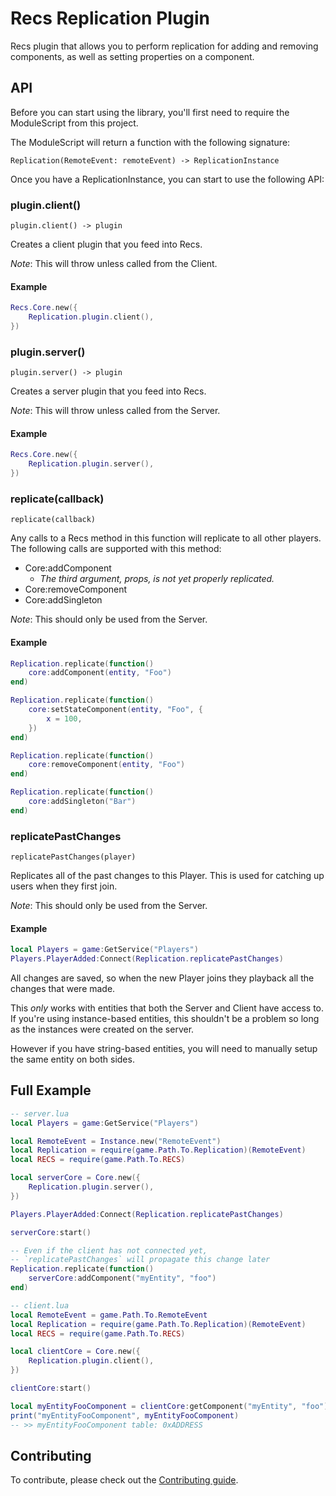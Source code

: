 # Recs Replication Plugin

Recs plugin that allows you to perform replication for adding and removing components, as well as setting properties on a component.

## API

Before you can start using the library, you'll first need to require the ModuleScript from this project.

The ModuleScript will return a function with the following signature:

`Replication(RemoteEvent: remoteEvent) -> ReplicationInstance`

Once you have a ReplicationInstance, you can start to use the following API:

### plugin.client()
`plugin.client() -> plugin`

Creates a client plugin that you feed into Recs.

*Note*: This will throw unless called from the Client.

#### Example
```lua
Recs.Core.new({
	Replication.plugin.client(),
})
```

### plugin.server()
`plugin.server() -> plugin`

Creates a server plugin that you feed into Recs.

*Note*: This will throw unless called from the Server.

#### Example
```lua
Recs.Core.new({
	Replication.plugin.server(),
})
```

### replicate(callback)
`replicate(callback)`

Any calls to a Recs method in this function will replicate to all other players.
The following calls are supported with this method:
- Core:addComponent
	- *The third argument, props, is not yet properly replicated.*
- Core:removeComponent
- Core:addSingleton

*Note*: This should only be used from the Server.

#### Example
```lua
Replication.replicate(function()
	core:addComponent(entity, "Foo")
end)

Replication.replicate(function()
	core:setStateComponent(entity, "Foo", {
		x = 100,
	})
end)

Replication.replicate(function()
	core:removeComponent(entity, "Foo")
end)

Replication.replicate(function()
	core:addSingleton("Bar")
end)
```

### replicatePastChanges
`replicatePastChanges(player)`

Replicates all of the past changes to this Player. This is used for catching up users when they first join.

*Note*: This should only be used from the Server.

#### Example
```lua
local Players = game:GetService("Players")
Players.PlayerAdded:Connect(Replication.replicatePastChanges)
```

All changes are saved, so when the new Player joins they playback all the changes that were made.

This *only* works with entities that both the Server and Client have access to. If you're using instance-based entities, this shouldn't be a problem so long as the instances were created on the server.

However if you have string-based entities, you will need to manually setup the same entity on both sides.

## Full Example
```lua
-- server.lua
local Players = game:GetService("Players")

local RemoteEvent = Instance.new("RemoteEvent")
local Replication = require(game.Path.To.Replication)(RemoteEvent)
local RECS = require(game.Path.To.RECS)

local serverCore = Core.new({
	Replication.plugin.server(),
})

Players.PlayerAdded:Connect(Replication.replicatePastChanges)

serverCore:start()

-- Even if the client has not connected yet,
-- `replicatePastChanges` will propagate this change later
Replication.replicate(function()
	serverCore:addComponent("myEntity", "foo")
end)
```

```lua
-- client.lua
local RemoteEvent = game.Path.To.RemoteEvent
local Replication = require(game.Path.To.Replication)(RemoteEvent)
local RECS = require(game.Path.To.RECS)

local clientCore = Core.new({
	Replication.plugin.client(),
})

clientCore:start()

local myEntityFooComponent = clientCore:getComponent("myEntity", "foo")
print("myEntityFooComponent", myEntityFooComponent)
-- >> myEntityFooComponent table: 0xADDRESS
```

## Contributing

To contribute, please check out the [Contributing guide](CONTRIBUTING.md).
